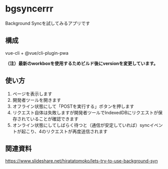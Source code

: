 # bgsyncerrr

Background Syncを試してみるアプリです

## 構成
vue-cli + @vue/cli-plugin-pwa

**（注）最新のworkboxを使用するためビルド後にversionを変更しています。**

## 使い方

1. ページを表示します
2. 開発者ツールを開きます
3. オフライン状態にして「POSTを実行する」ボタンを押します
4. リクエスト自体は失敗しますが開発者ツールでIndexedDBにリクエストが保存されていることが確認できます
5. オンライン状態にしてしばらく待つと（通信が安定していれば）syncイベントが起こり、4のリクエストが再度送信されます

## 関連資料

https://www.slideshare.net/hiratatomoko/lets-try-to-use-background-syn

